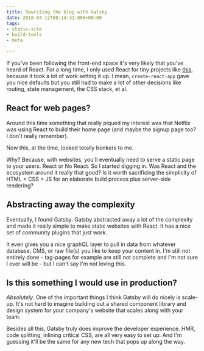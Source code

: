 ```yaml
---
title: Rewriting the blog with Gatsby
date: 2018-04-12T08:14:31.000+00:00
tags:
- static-site
- build-tools
- meta

---
```

If you've been following the front-end space it's very likely that you've heard of React. For a long time, I only used React for tiny projects like [this](https://harrisjose.github.io/kolor/#/), because it took a lot of work setting it up. I mean, `create-react-app` gave you nice defaults but you still had to make a lot of other decisions like routing, state management, the CSS stack, et al.

## React for web pages?

Around this time something that really piqued my interest was that Netflix was using React to build their home page (and maybe the signup page too? I don't really remember).

Now this, at the time, looked totally bonkers to me.

Why? Because, with websites, you'll eventually need to serve a static page to your users. React or No React. So I started digging in. Was React and the ecosystem around it really that good? Is it worth sacrificing the simplicity of HTML + CSS + JS for an elaborate build process plus server-side rendering?

## Abstracting away the complexity

Eventually, I found Gatsby. Gatsby abstracted away a lot of the complexity and made it really simple to make static websites with React. It has a nice set of community plugins that just work.

It even gives you a nice graphQL layer to pull in data from whatever database, CMS, or raw file(s) you like to keep your content in. I'm still not entirely done - tag-pages for example are still not complete and I'm not sure I ever will be - but I can't say I'm not loving this.

## Is this something I would use in production?

_Absolutely_. One of the important things I think Gatsby will do nicely is scale-up. It's not hard to imagine building out a shared component library and design system for your company's website that scales along with your team.

Besides all this, Gatsby truly does improve the developer experience. HMR, code splitting, inlining critical CSS, are all very easy to set up. And I'm guessing it'll be the same for any new tech that pops up along the way.
